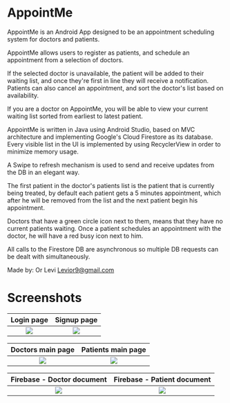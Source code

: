 # AppointMe

AppointMe is an Android App designed to be an appointment scheduling system for doctors and patients.

AppointMe allows users to register as patients, and schedule an appointment from a selection of doctors.

If the selected doctor is unavailable, the patient will be added to their waiting list, and once they're first in line they will receive a notification. Patients can also cancel an appointment, and sort the doctor's list based on availability.

If you are a doctor on AppointMe, you will be able to view your current waiting list sorted from earliest to latest patient.

AppointMe is written in Java using Android Studio, based on MVC architecture and implementing Google's Cloud Firestore as its database. Every visible list in the UI is implemented by using RecyclerView in order to minimize memory usage. 

A Swipe to refresh mechanism is used to send and receive updates from the DB in an elegant way.

The first patient in the doctor's patients list is the patient that is currently being treated, by default each patient gets a 5 minutes appointment, which after he will be removed from the list and the next patient begin his appointment. 

Doctors that have a green circle icon next to them, means that they have no current patients waiting. Once a patient schedules an appointment with the doctor, he will have a red busy icon next to him.

All calls to the Firestore DB are asynchronous so multiple DB requests can be dealt with simultaneously.

Made by: Or Levi 
Levior9@gmail.com


# Screenshots

Login page            |  Signup page
:-------------------------:|:-------------------------:
![](https://i.imgur.com/LlNOHOL.jpg)  |  ![](https://i.imgur.com/Y1mfXlG.jpg)


Doctors main page           |  Patients main page
:-------------------------:|:-------------------------:
![](https://i.imgur.com/DqanFFq.jpg)  |  ![](https://i.imgur.com/AQHtS2X.jpg)


Firebase - Doctor document           |  Firebase - Patient document
:-------------------------:|:-------------------------:
![](https://i.imgur.com/afj9j0y.jpg)  |  ![](https://i.imgur.com/OYUYDpH.jpg)
